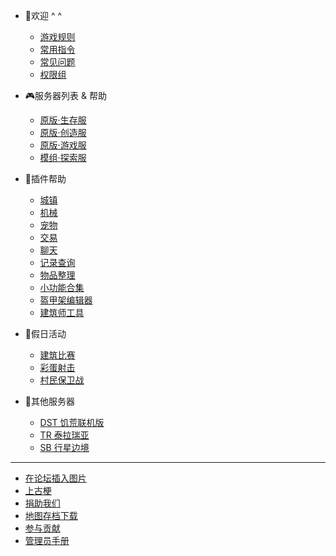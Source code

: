 * 🎉欢迎 ^ ^

  * [游戏规则](welcome/rules.md)
  * [常用指令](welcome/commands-facade.md)
  * [常见问题](welcome/faq.md)
  * [权限组](welcome/groups.md)

* 🎮服务器列表 & 帮助
  * [原版·生存服](mc-servers/survival.md)
  * [原版·创造服](mc-servers/creative.md)
  * [原版·游戏服](mc-servers/games.md)
  * [模组·探索服](mc-servers/modded.md)

* 📖插件帮助
  
  * [城镇](plugins/towny.md)
  * [机械](plugins/craftbook.md)
  * [宠物](plugins/mypet.md)
  * [交易](plugins/trade.md)
  * [聊天](plugins/chatutil.md)
  * [记录查询](plugins/logblock.md)
  * [物品整理](plugins/chestsort.md)
  * [小功能合集](plugins/nu.md)
  * [盔甲架编辑器](plugins/ast.md)
  * [建筑师工具](plugins/bu.md)

* 🎲假日活动

  * [建筑比赛](games/build.md)
  * [彩蛋射击](games/pb.md)
  * [村民保卫战](games/vd.md)

* 🎈其他服务器
  * [DST 饥荒联机版](other-servers/dst.md)
  * [TR 泰拉瑞亚](other-servers/tr.md)
  * [SB 行星边境](other-servers/sb.md)

----

* [在论坛插入图片](https://bbs.mimaru.me/d/46)
* [上古梗](stories.md)
* [捐助我们](sponsor.md)
* [地图存档下载](saves.md)
* [参与贡献](contribution.md)
* [管理员手册](staff.md)

